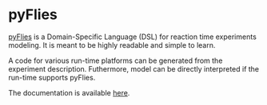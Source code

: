 # pyFlies

[pyFlies](http://igordejanovic.github.io/pyFlies/) is a Domain-Specific
Language (DSL) for reaction time experiments modeling. It is meant to be highly
readable and simple to learn.

A code for various run-time platforms can be generated from the experiment
description.  Futhermore, model can be directly interpreted if the run-time
supports pyFlies.

The documentation is available [here](http://igordejanovic.github.io/pyFlies/).


